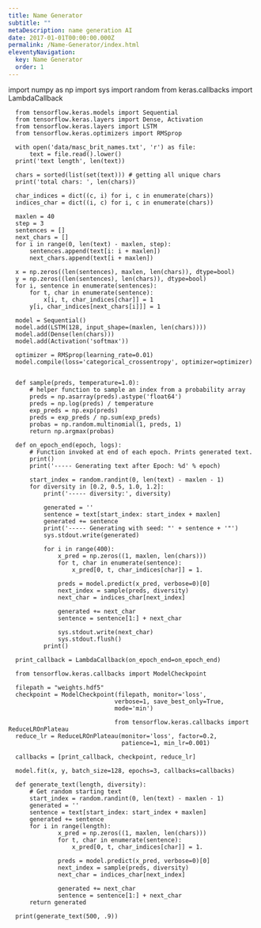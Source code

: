 ```yaml
---
title: Name Generator
subtitle: ""
metaDescription: name generation AI
date: 2017-01-01T00:00:00.000Z
permalink: /Name-Generator/index.html
eleventyNavigation:
  key: Name Generator
  order: 1
---
```


<html>
  <head>
    <script defer src="https://pyscript.net/latest/pyscript.js"></script>
    <link rel="stylesheet" href="https://pyscript.net/latest/pyscript.css" />
  </head>
  <body>
  <py-repl>
      import numpy as np
      import sys
      import random
      from keras.callbacks import LambdaCallback

      from tensorflow.keras.models import Sequential
      from tensorflow.keras.layers import Dense, Activation
      from tensorflow.keras.layers import LSTM
      from tensorflow.keras.optimizers import RMSprop

      with open('data/masc_brit_names.txt', 'r') as file:
          text = file.read().lower()
      print('text length', len(text))

      chars = sorted(list(set(text))) # getting all unique chars
      print('total chars: ', len(chars))

      char_indices = dict((c, i) for i, c in enumerate(chars))
      indices_char = dict((i, c) for i, c in enumerate(chars))

      maxlen = 40
      step = 3
      sentences = []
      next_chars = []
      for i in range(0, len(text) - maxlen, step):
          sentences.append(text[i: i + maxlen])
          next_chars.append(text[i + maxlen])

      x = np.zeros((len(sentences), maxlen, len(chars)), dtype=bool)
      y = np.zeros((len(sentences), len(chars)), dtype=bool)
      for i, sentence in enumerate(sentences):
          for t, char in enumerate(sentence):
              x[i, t, char_indices[char]] = 1
          y[i, char_indices[next_chars[i]]] = 1

      model = Sequential()
      model.add(LSTM(128, input_shape=(maxlen, len(chars))))
      model.add(Dense(len(chars)))
      model.add(Activation('softmax'))

      optimizer = RMSprop(learning_rate=0.01)
      model.compile(loss='categorical_crossentropy', optimizer=optimizer)


      def sample(preds, temperature=1.0):
          # helper function to sample an index from a probability array
          preds = np.asarray(preds).astype('float64')
          preds = np.log(preds) / temperature
          exp_preds = np.exp(preds)
          preds = exp_preds / np.sum(exp_preds)
          probas = np.random.multinomial(1, preds, 1)
          return np.argmax(probas)

      def on_epoch_end(epoch, logs):
          # Function invoked at end of each epoch. Prints generated text.
          print()
          print('----- Generating text after Epoch: %d' % epoch)

          start_index = random.randint(0, len(text) - maxlen - 1)
          for diversity in [0.2, 0.5, 1.0, 1.2]:
              print('----- diversity:', diversity)

              generated = ''
              sentence = text[start_index: start_index + maxlen]
              generated += sentence
              print('----- Generating with seed: "' + sentence + '"')
              sys.stdout.write(generated)

              for i in range(400):
                  x_pred = np.zeros((1, maxlen, len(chars)))
                  for t, char in enumerate(sentence):
                      x_pred[0, t, char_indices[char]] = 1.

                  preds = model.predict(x_pred, verbose=0)[0]
                  next_index = sample(preds, diversity)
                  next_char = indices_char[next_index]

                  generated += next_char
                  sentence = sentence[1:] + next_char

                  sys.stdout.write(next_char)
                  sys.stdout.flush()
              print()

      print_callback = LambdaCallback(on_epoch_end=on_epoch_end)

      from tensorflow.keras.callbacks import ModelCheckpoint

      filepath = "weights.hdf5"
      checkpoint = ModelCheckpoint(filepath, monitor='loss',
                                  verbose=1, save_best_only=True,
                                  mode='min')

                                  from tensorflow.keras.callbacks import ReduceLROnPlateau
      reduce_lr = ReduceLROnPlateau(monitor='loss', factor=0.2,
                                    patience=1, min_lr=0.001)

      callbacks = [print_callback, checkpoint, reduce_lr]

      model.fit(x, y, batch_size=128, epochs=3, callbacks=callbacks)

      def generate_text(length, diversity):
          # Get random starting text
          start_index = random.randint(0, len(text) - maxlen - 1)
          generated = ''
          sentence = text[start_index: start_index + maxlen]
          generated += sentence
          for i in range(length):
                  x_pred = np.zeros((1, maxlen, len(chars)))
                  for t, char in enumerate(sentence):
                      x_pred[0, t, char_indices[char]] = 1.

                  preds = model.predict(x_pred, verbose=0)[0]
                  next_index = sample(preds, diversity)
                  next_char = indices_char[next_index]

                  generated += next_char
                  sentence = sentence[1:] + next_char
          return generated

      print(generate_text(500, .9))
  </py-repl>
  </body>
</html>